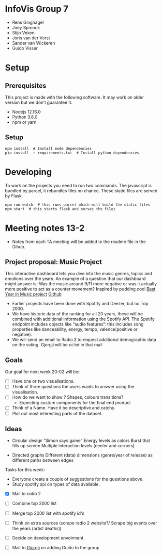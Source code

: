 # InfoVis Group 7
* Rens Gingnagel
* Joey Spronck
* Stijn Veken
* Joris van der Vorst
* Sander van Wickeren
* Guido Visser

# Setup

## Prerequisites
This project is made with the following software. It may work on older version but we don't guarantee it.

* Nodejs 12.16.0
* Python 3.8.0
* npm or yarn

## Setup

```shell script
npm install  # Install node dependencies
pip install -r requirements.txt  # Install python dependencies
```

# Developing

To work on the projects you need to run two commands. The javascript is bundled by parcel, it rebundles files on chance.
These static files are served by Flask.

```shell script
npm run watch  # this runs parcel which will build the static files
npm start  # this starts flask and serves the files
```

# Meeting notes 13-2
* Notes from each TA meeting will be added to the readme file in the Gihub.

## Project proposal: Music Project
This interactive dashboard lets you dive into the music genres, topics and emotions over the years. An example of a question that our dashboard might answer is: Was the music around 9/11 more negative or was it actually more positive to act as a counter movement?
Inspired by pudding.cool [Best Year in Music project](https://pudding.cool/projects/music-history/) [Github](https://github.com/the-pudding/music-taste-2019)

* Earlier projects have been done with Spotify and Deezer, but no Top 2000.
* We have historic data of the ranking for all 20 years, these will be combined with additional information using the Spotify API. The Spotify endpoint includes objects like “audio features”: this includes song properties like danceability, energy, tempo, valence(positive or negative).
* We will send an email to Radio 2 to request additional demographic data on the voting. Gjorgji will be cc’ed in that mail

## Goals
Our goal for next week 20-02 will be:
- [ ] Have one or two visualisations.
- [ ] Think of three questions the users wants to answer using the visualisation.
- [ ] How do we want to show ? Shapes, colours transitions?
	* Expecting custom components for the final end product
- [ ] Think of a Name. Have it be descriptive and catchy.
- [ ] Plot out most interesting parts of the dataset.

## Ideas
* Circular design
“Simon says game”
Energy levels as colors
Burst that fills up screen
Multiple interaction levels (center and corners)

* Directed graphs
Different (data) dimensions (genre/year of release) as different paths between edges


Tasks for this week:
* Everyone create a couple of suggestions for the questions above.
* Study spotify api on types of data available.
- [x] Mail to radio 2
- [ ] Combine top 2000 list
- [ ] Merge top 2000 list with spotify id's
- [ ] Think on extra sources (scrape radio 2 website?/ Scrape big events over the years (artist deaths))
- [ ] Decide on development envoirment.
- [ ] Mail to [Gjorgji](mailto:g.strezoski@uva.nl) on adding Guido to the group 




